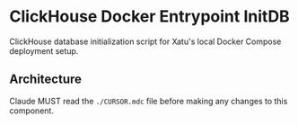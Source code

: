 # ClickHouse Docker Entrypoint InitDB

ClickHouse database initialization script for Xatu's local Docker Compose deployment setup.

## Architecture  
Claude MUST read the `./CURSOR.mdc` file before making any changes to this component.